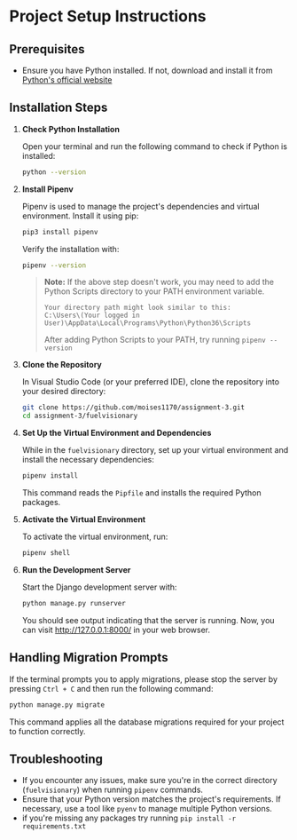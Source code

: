 # Project Setup Instructions

## Prerequisites

- Ensure you have Python installed. If not, download and install it from [Python's official website](https://www.python.org/downloads/)

## Installation Steps

1. **Check Python Installation**

   Open your terminal and run the following command to check if Python is installed:

   ```bash
   python --version
   ```

2. **Install Pipenv**

   Pipenv is used to manage the project's dependencies and virtual environment. Install it using pip:

   ```bash
   pip3 install pipenv
   ```
   
   Verify the installation with:

   ```bash
   pipenv --version
   ```
   > **Note:** If the above step doesn't work, you may need to add the Python Scripts directory to your PATH environment variable.
   >    ```
   >    Your directory path might look similar to this:
   >    C:\Users\(Your logged in User)\AppData\Local\Programs\Python\Python36\Scripts
   >    ```
   >  After adding Python Scripts to your PATH, try running ```pipenv --version```
   
3. **Clone the Repository**

   In Visual Studio Code (or your preferred IDE), clone the repository into your desired directory:

   ```bash
   git clone https://github.com/moises1170/assignment-3.git
   cd assignment-3/fuelvisionary
   ```
   
4. **Set Up the Virtual Environment and Dependencies**

   While in the `fuelvisionary` directory, set up your virtual environment and install the necessary dependencies:

   ```bash
   pipenv install
   ```

   This command reads the `Pipfile` and installs the required Python packages.

5. **Activate the Virtual Environment**

   To activate the virtual environment, run:

   ```bash
   pipenv shell
   ```

6. **Run the Development Server**

   Start the Django development server with:

   ```bash
   python manage.py runserver
   ```

   You should see output indicating that the server is running. Now, you can visit http://127.0.0.1:8000/ in your web browser.
   
## Handling Migration Prompts

If the terminal prompts you to apply migrations, please stop the server by pressing `Ctrl + C` and then run the following command:

```bash
python manage.py migrate
```

This command applies all the database migrations required for your project to function correctly.

## Troubleshooting

- If you encounter any issues, make sure you're in the correct directory (`fuelvisionary`) when running `pipenv` commands.
- Ensure that your Python version matches the project's requirements. If necessary, use a tool like `pyenv` to manage multiple Python versions.
- if you're missing any packages try running ```pip install -r requirements.txt```
